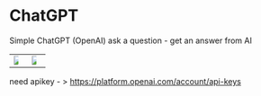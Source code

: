 # ChatGPT


Simple ChatGPT (OpenAI)
ask a question - get an answer from AI

<table width="85%">
  <tr>
  <td width="50%"><img style="max-width:50%;max-height:50%;" src="https://user-images.githubusercontent.com/91971233/228079976-5bd6c6af-fc8b-4735-ae0b-9e67e924640f.png"></td>
  <td width="50%"> <img style="max-width:50%;max-height:50%;" src="https://user-images.githubusercontent.com/91971233/228080044-bbf0a0fa-ab10-4aae-844e-7bc570f5aa4a.png"></td>
  </tr>
</table>


need apikey - > https://platform.openai.com/account/api-keys
